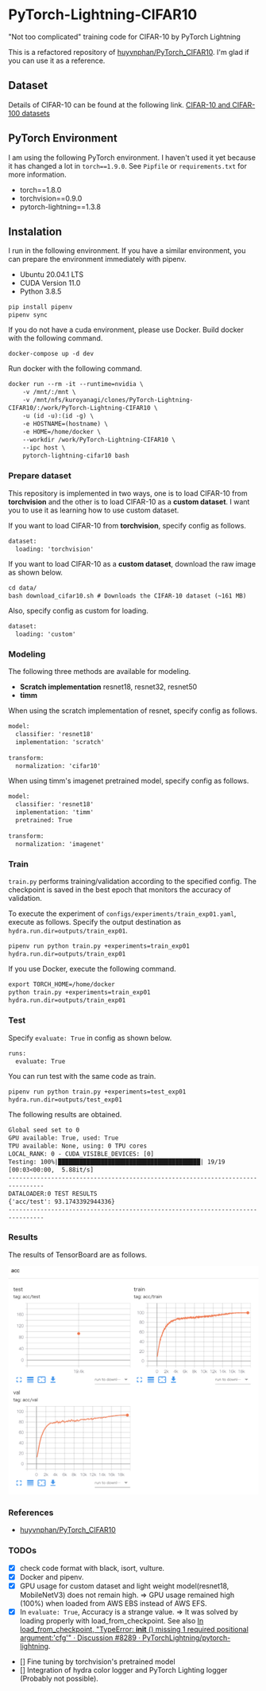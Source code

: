 # PyTorch-Lightning-CIFAR10
"Not too complicated" training code for CIFAR-10 by PyTorch Lightning

This is a refactored repository of [huyvnphan/PyTorch_CIFAR10](https://github.com/huyvnphan/PyTorch_CIFAR10). I'm glad if you can use it as a reference.

## Dataset

Details of CIFAR-10 can be found at the following link. [CIFAR-10 and CIFAR-100 datasets](https://www.cs.toronto.edu/~kriz/cifar.html)

## PyTorch Environment

I am using the following PyTorch environment. I haven't used it yet because it has changed a lot in ``torch==1.9.0``. See `Pipfile` or `requirements.txt` for more information.

* torch==1.8.0
* torchvision==0.9.0
* pytorch-lightning==1.3.8

## Instalation

I run in the following environment. If you have a similar environment, you can prepare the environment immediately with pipenv.

* Ubuntu 20.04.1 LTS
* CUDA Version 11.0
* Python 3.8.5

```
pip install pipenv
pipenv sync
```

If you do not have a cuda environment, please use Docker. Build docker with the following command.

```
docker-compose up -d dev
```

Run docker with the following command.

```
docker run --rm -it --runtime=nvidia \
    -v /mnt/:/mnt \
    -v /mnt/nfs/kuroyanagi/clones/PyTorch-Lightning-CIFAR10/:/work/PyTorch-Lightning-CIFAR10 \
    -u (id -u):(id -g) \
    -e HOSTNAME=(hostname) \
    -e HOME=/home/docker \
    --workdir /work/PyTorch-Lightning-CIFAR10 \
    --ipc host \
    pytorch-lightning-cifar10 bash
```

### Prepare dataset

This repository is implemented in two ways, one is to load CIFAR-10 from **torchvision** and the other is to load CIFAR-10 as a **custom dataset**. I want you to use it as learning how to use custom dataset.

If you want to load CIFAR-10 from **torchvision**, specify config as follows.

```
dataset:
  loading: 'torchvision'
```

If you want to load CIFAR-10 as a **custom dataset**, download the raw image as shown below.

```
cd data/
bash download_cifar10.sh # Downloads the CIFAR-10 dataset (~161 MB)
```
Also, specify config as custom for loading.

```
dataset:
  loading: 'custom'
```

### Modeling

The following three methods are available for modeling.

* **Scratch implementation** resnet18, resnet32, resnet50
* **timm**

When using the scratch implementation of resnet, specify config as follows.

```
model:
  classifier: 'resnet18'
  implementation: 'scratch'

transform:
  normalization: 'cifar10'
```

When using timm's imagenet pretrained model, specify config as follows.

```
model:
  classifier: 'resnet18'
  implementation: 'timm'
  pretrained: True

transform:
  normalization: 'imagenet'
```

### Train

`train.py` performs training/validation according to the specified config. The checkpoint is saved in the best epoch that monitors the accuracy of validation.

To execute the experiment of `configs/experiments/train_exp01.yaml`, execute as follows. Specify the output destination as `hydra.run.dir=outputs/train_exp01`.

```
pipenv run python train.py +experiments=train_exp01 hydra.run.dir=outputs/train_exp01
```

If you use Docker, execute the following command.

```
export TORCH_HOME=/home/docker
python train.py +experiments=train_exp01 hydra.run.dir=outputs/train_exp01
```

### Test

Specify `evaluate: True` in config as shown below.

```
runs:
  evaluate: True
```
You can run test with the same code as train.

```
pipenv run python train.py +experiments=test_exp01 hydra.run.dir=outputs/test_exp01
```

The following results are obtained.

```
Global seed set to 0
GPU available: True, used: True
TPU available: None, using: 0 TPU cores
LOCAL_RANK: 0 - CUDA_VISIBLE_DEVICES: [0]
Testing: 100%|████████████████████████████████████████| 19/19 [00:03<00:00,  5.88it/s]
--------------------------------------------------------------------------------
DATALOADER:0 TEST RESULTS
{'acc/test': 93.1743392944336}
--------------------------------------------------------------------------------
```

### Results

The results of TensorBoard are as follows.

![tensorboard](results/tensorboard.png)

### References

* [huyvnphan/PyTorch_CIFAR10](https://github.com/huyvnphan/PyTorch_CIFAR10)

### TODOs

- [x] check code format with black, isort, vulture.
- [x] Docker and pipenv.
- [x] GPU usage for custom dataset and light weight model(resnet18, MobileNetV3) does not remain high. => GPU usage remained high (100%) when loaded from AWS EBS instead of AWS EFS.
- [x] In ``evaluate: True``, Accuracy is a strange value. => It was solved by loading properly with load_from_checkpoint. See also [In load_from_checkpoint, "TypeError: __init__ () missing 1 required positional argument:'cfg'" · Discussion #8289 · PyTorchLightning/pytorch-lightning](https://github.com/PyTorchLightning/pytorch-lightning/discussions/8289).
- [] Fine tuning by torchvision's pretrained model
- [] Integration of hydra color logger and PyTorch Lighting logger (Probably not possible).
